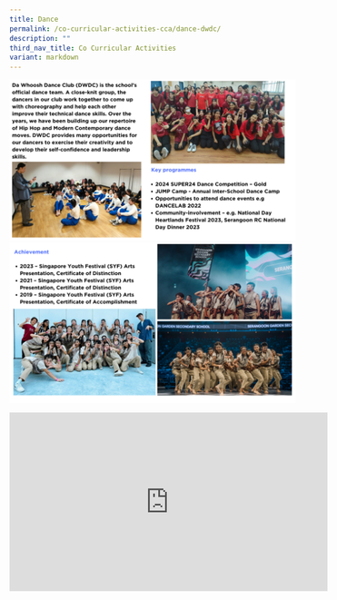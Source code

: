 ```yaml
---
title: Dance
permalink: /co-curricular-activities-cca/dance-dwdc/
description: ""
third_nav_title: Co Curricular Activities
variant: markdown
---
```

![](/images/dance2024__1_.png)
![](/images/dance2024__2_.png)

<iframe allowfullscreen="" allow="accelerometer; autoplay; clipboard-write; encrypted-media; gyroscope; picture-in-picture; web-share" frameborder="0" title="YouTube video player" src="https://www.youtube.com/embed/aFqdGfOePTQ?si=VTNwOJdkZaz5uB_i" height="315" width="560"></iframe>